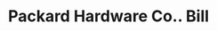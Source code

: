 ---
doi: 10.7916/D8G74RVM
date_other: '1890'
date_other_textual: 1890-1899
form: printed ephemera
genre:
- Invoices
name:
- Packard Hardware Co.
object_in_context_url: https://biggert.cul.columbia.edu/items/view/ave_biggert_01369
subject_hierarchical_geographic:
- Greenville, Pennsylvania, United States
subject_name:
- Packard Hardware Co.
title: Packard Hardware Co.. Bill
sort_title: Packard Hardware Co.. Bill
call_number: ave_biggert_01369
coordinates:
- 41.405,-80.38666666666667
pid: ave_biggert_01369
identifiers: ave_biggert_01369
thumbnail: https://derivativo-1.library.columbia.edu/iiif/2/ldpd:344514/full/!256,256/0/native.jpg
permalink: /biggert/ave_biggert_01369/
layout: iiif-image-page
---